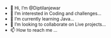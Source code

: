 - 👋 Hi, I’m @Diptilanjewar
- 👀 I’m interested in Coding and challenges...
- 🌱 I’m currently learning Java...
- 💞️ I’m looking to collaborate on Live projects...
- 📫 How to reach me ...

<!---
Diptilanjewar/Diptilanjewar is a ✨ special ✨ repository because its `README.md` (this file) appears on your GitHub profile.
You can click the Preview link to take a look at your changes.
--->
